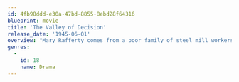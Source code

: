 ```yaml
---
id: 4fb98ddd-e30a-47bd-8855-8ebd28f64316
blueprint: movie
title: 'The Valley of Decision'
release_date: '1945-06-01'
overview: "Mary Rafferty comes from a poor family of steel mill workers in 19th Century Pittsburgh. Her family objects when she goes to work as a maid for the wealthy Scott family which controls the mill. Mary catches the attention of handsome scion Paul Scott, but their romance is complicated by Paul's engagement to someone else and a bitter strike among the mill workers."
genres:
  -
    id: 18
    name: Drama
---
```

